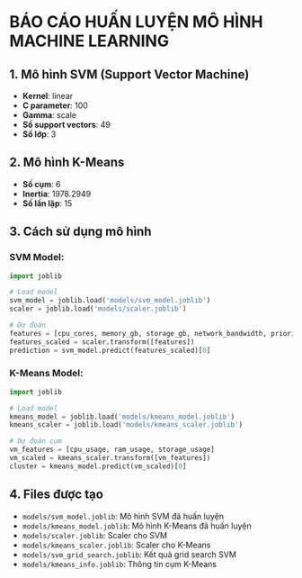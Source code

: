 # BÁO CÁO HUẤN LUYỆN MÔ HÌNH MACHINE LEARNING

## 1. Mô hình SVM (Support Vector Machine)

- **Kernel**: linear
- **C parameter**: 100
- **Gamma**: scale
- **Số support vectors**: 49
- **Số lớp**: 3

## 2. Mô hình K-Means

- **Số cụm**: 6
- **Inertia**: 1978.2949
- **Số lần lặp**: 15

## 3. Cách sử dụng mô hình

### SVM Model:
```python
import joblib

# Load model
svm_model = joblib.load('models/svm_model.joblib')
scaler = joblib.load('models/scaler.joblib')

# Dự đoán
features = [cpu_cores, memory_gb, storage_gb, network_bandwidth, priority]
features_scaled = scaler.transform([features])
prediction = svm_model.predict(features_scaled)[0]
```

### K-Means Model:
```python
import joblib

# Load model
kmeans_model = joblib.load('models/kmeans_model.joblib')
kmeans_scaler = joblib.load('models/kmeans_scaler.joblib')

# Dự đoán cụm
vm_features = [cpu_usage, ram_usage, storage_usage]
vm_scaled = kmeans_scaler.transform([vm_features])
cluster = kmeans_model.predict(vm_scaled)[0]
```

## 4. Files được tạo

- `models/svm_model.joblib`: Mô hình SVM đã huấn luyện
- `models/kmeans_model.joblib`: Mô hình K-Means đã huấn luyện
- `models/scaler.joblib`: Scaler cho SVM
- `models/kmeans_scaler.joblib`: Scaler cho K-Means
- `models/svm_grid_search.joblib`: Kết quả grid search SVM
- `models/kmeans_info.joblib`: Thông tin cụm K-Means
